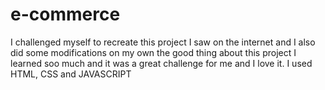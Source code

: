 # e-commerce
I challenged myself to recreate this project I saw on the internet and I also did some modifications on my own the good thing about this project I learned soo much and it was a great challenge for me and I love it. I used HTML, CSS and JAVASCRIPT
